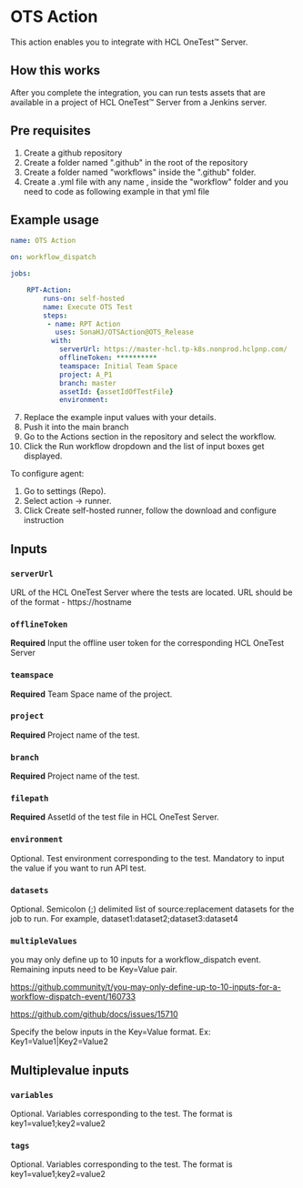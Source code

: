 # OTS Action

This action enables you to integrate with HCL OneTest™ Server.

## How this works

After you complete the integration, you can run tests assets that are available in a project of HCL OneTest™ Server from a Jenkins server.

## Pre requisites

1. Create a github repository
2. Create a folder named ".github" in the root of the repository
3. Create a folder named "workflows" inside the ".github" folder.
5. Create a .yml file with any name , inside the "workflow" folder and you need to code as following example in that yml file
## Example usage

```yaml
name: OTS Action

on: workflow_dispatch

jobs:

    RPT-Action:
        runs-on: self-hosted
        name: Execute OTS Test
        steps:
         - name: RPT Action
           uses: SonaHJ/OTSAction@OTS_Release
          with:
            serverUrl: https://master-hcl.tp-k8s.nonprod.hclpnp.com/
            offlineToken: **********
            teamspace: Initial Team Space
            project: A_P1
            branch: master
            assetId: {assetIdOfTestFile}
            environment:
```
7. Replace the example input values with your details.
8. Push it into the main branch
9. Go to the Actions section in the repository and select the workflow.
10. Click the Run workflow dropdown and the list of input boxes get displayed.

To configure agent:
1. Go to settings (Repo).
2. Select action -> runner.
3. Click Create self-hosted runner, follow the download and configure instruction

## Inputs

### `serverUrl`

URL of the HCL OneTest Server where the tests are located. URL should be of the format - https://hostname

### `offlineToken `

**Required** Input the offline user token for the corresponding HCL OneTest Server

### `teamspace`

**Required** Team Space name of the project.

### `project`

**Required** Project name of the test.

### `branch`

**Required** Project name of the test.

### `filepath`

**Required** AssetId of the test file in HCL OneTest Server.

### `environment`

Optional. Test environment corresponding to the test. Mandatory to input the value if you want to run API test.

### `datasets`

Optional. Semicolon (;) delimited list of source:replacement datasets for the job to run. For example, dataset1:dataset2;dataset3:dataset4

### `multipleValues`

you may only define up to 10 inputs for a workflow_dispatch event. Remaining inputs need to be Key=Value pair.

https://github.community/t/you-may-only-define-up-to-10-inputs-for-a-workflow-dispatch-event/160733

https://github.com/github/docs/issues/15710

Specify the below inputs in the Key=Value format.
Ex: Key1=Value1|Key2=Value2

## Multiplevalue inputs

### `variables`

Optional. Variables corresponding to the test. The format is key1=value1;key2=value2

### `tags`
Optional. Variables corresponding to the test. The format is key1=value1;key2=value2
